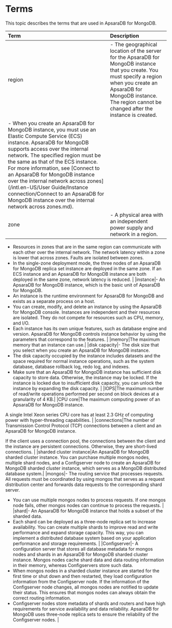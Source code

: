 # Terms

This topic describes the terms that are used in ApsaraDB for MongoDB.

|Term|Description|
|:---|:----------|
|region|-   The geographical location of the server for the ApsaraDB for MongoDB instance that you create. You must specify a region when you create an ApsaraDB for MongoDB instance. The region cannot be changed after the instance is created.
-   When you create an ApsaraDB for MongoDB instance, you must use an Elastic Compute Service \(ECS\) instance. ApsaraDB for MongoDB supports access over the internal network. The specified region must be the same as that of the ECS instance. For more information, see [Connect to an ApsaraDB for MongoDB instance over the internal network across zones](/intl.en-US/User Guide/Instance connection/Connect to an ApsaraDB for MongoDB instance over the internal network across zones.md). |
|zone|-   A physical area with an independent power supply and network in a region.
-   Resources in zones that are in the same region can communicate with each other over the internal network. The network latency within a zone is lower that across zones. Faults are isolated between zones.
-   In the single-zone deployment mode, the three nodes of an ApsaraDB for MongoDB replica set instance are deployed in the same zone. If an ECS instance and an ApsaraDB for MongoDB instance are both deployed in the same zone, network latency is reduced. |
|instance|-   An ApsaraDB for MongoDB instance, which is the basic unit of ApsaraDB for MongoDB.
-   An instance is the runtime environment for ApsaraDB for MongoDB and exists as a separate process on a host.
-   You can create, modify, and delete an instance by using the ApsaraDB for MongoDB console. Instances are independent and their resources are isolated. They do not compete for resources such as CPU, memory, and I/O.
-   Each instance has its own unique features, such as database engine and version. ApsaraDB for MongoDB controls instance behavior by using the parameters that correspond to the features. |
|memory|The maximum memory that an instance can use.|
|disk capacity|-   The disk size that you select when you create an ApsaraDB for MongoDB instance.
-   The disk capacity occupied by the instance includes datasets and the space required for normal instance operations, such as the system database, database rollback log, redo log, and indexes.
-   Make sure that an ApsaraDB for MongoDB instance has sufficient disk capacity to store data. Otherwise, the instance may be locked. If the instance is locked due to insufficient disk capacity, you can unlock the instance by expanding the disk capacity. |
|IOPS|The maximum number of read/write operations performed per second on block devices at a granularity of 4 KB.|
|CPU core|The maximum computing power of an ApsaraDB for MongoDB instance.

A single Intel Xeon series CPU core has at least 2.3 GHz of computing power with hyper-threading capabilities. |
|connections|The number of Transmission Control Protocol \(TCP\) connections between a client and an ApsaraDB for MongoDB instance.

If the client uses a connection pool, the connections between the client and the instance are persistent connections. Otherwise, they are short-lived connections. |
|sharded cluster instance|An ApsaraDB for MongoDB sharded cluster instance. You can purchase multiple mongos nodes, multiple shard nodes, and a Configserver node to create an ApsaraDB for MongoDB sharded cluster instance, which serves as a MongoDB distributed database system.|
|mongos|-   The routing service that processes requests. All requests must be coordinated by using mongos that serves as a request distribution center and forwards data requests to the corresponding shard server.
-   You can use multiple mongos nodes to process requests. If one mongos node fails, other mongos nodes can continue to process the requests. |
|shard|-   An ApsaraDB for MongoDB instance that holds a subset of the sharded data.
-   Each shard can be deployed as a three-node replica set to increase availability. You can create multiple shards to improve read and write performance and expand storage capacity. This way, you can implement a distributed database system based on your application performance and storage requirements. |
|Configserver|-   A configuration server that stores all database metadata for mongos nodes and shards in an ApsaraDB for MongoDB sharded cluster instance. Mongos nodes cache shard data and data routing information in their memory, whereas Configservers store such data.
-   When mongos nodes in a sharded cluster instance are started for the first time or shut down and then restarted, they load configuration information from the Configserver node. If the information of the Configserver node changes, all mongos nodes are notified to update their status. This ensures that mongos nodes can always obtain the correct routing information.
-   Configserver nodes store metadata of shards and routers and have high requirements for service availability and data reliability. ApsaraDB for MongoDB uses three-node replica sets to ensure the reliability of the Configserver nodes. |

